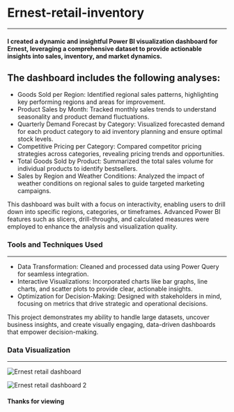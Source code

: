 # Ernest-retail-inventory
---
#### I created a dynamic and insightful Power BI visualization dashboard for Ernest, leveraging a comprehensive dataset to provide actionable insights into sales, inventory, and market dynamics. 
The dashboard includes the following analyses:
---
* Goods Sold per Region: Identified regional sales patterns, highlighting key performing regions and areas for improvement.
* Product Sales by Month: Tracked monthly sales trends to understand seasonality and product demand fluctuations.
* Quarterly Demand Forecast by Category: Visualized forecasted demand for each product category to aid inventory planning and ensure optimal stock levels.
* Competitive Pricing per Category: Compared competitor pricing strategies across categories, revealing pricing trends and opportunities.
* Total Goods Sold by Product: Summarized the total sales volume for individual products to identify bestsellers.
* Sales by Region and Weather Conditions: Analyzed the impact of weather conditions on regional sales to guide targeted marketing campaigns.


This dashboard was built with a focus on interactivity, enabling users to drill down into specific regions, categories, or timeframes. Advanced Power BI features such as slicers, drill-throughs, and calculated measures were employed to enhance the analysis and visualization quality.

### Tools and Techniques Used
---
* Data Transformation: Cleaned and processed data using Power Query for seamless integration.
* Interactive Visualizations: Incorporated charts like bar graphs, line charts, and scatter plots to provide clear, actionable insights.
* Optimization for Decision-Making: Designed with stakeholders in mind, focusing on metrics that drive strategic and operational decisions.


This project demonstrates my ability to handle large datasets, uncover business insights, and create visually engaging, data-driven dashboards that empower decision-making.



### Data Visualization
---
![Ernest retail dashboard](https://github.com/user-attachments/assets/dfdaebde-bb65-42b4-9717-f95571538439)


![Ernest retail dashboard 2](https://github.com/user-attachments/assets/830a9c4f-a83a-4dd4-9eee-a2657719f18f)



#### Thanks for viewing
